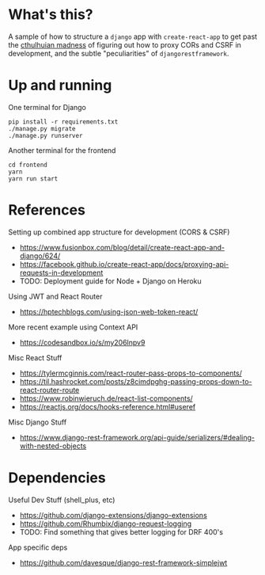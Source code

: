 # What's this?

A sample of how to structure a `django` app with `create-react-app` to get past the [cthulhuian madness](https://stackoverflow.com/a/1732454) of figuring out how to proxy CORs and CSRF in development, and the subtle "peculiarities" of `djangorestframework`.


# Up and running

One terminal for Django
```
pip install -r requirements.txt
./manage.py migrate
./manage.py runserver
```

Another terminal for the frontend
```
cd frontend
yarn
yarn run start
```

# References

Setting up combined app structure for development (CORS & CSRF)
* https://www.fusionbox.com/blog/detail/create-react-app-and-django/624/
* https://facebook.github.io/create-react-app/docs/proxying-api-requests-in-development
* TODO: Deployment guide for Node + Django on Heroku

Using JWT and React Router
* https://hptechblogs.com/using-json-web-token-react/

More recent example using Context API
* https://codesandbox.io/s/my206lnpv9    

Misc React Stuff
* https://tylermcginnis.com/react-router-pass-props-to-components/
* https://til.hashrocket.com/posts/z8cimdpghg-passing-props-down-to-react-router-route
* https://www.robinwieruch.de/react-list-components/
* https://reactjs.org/docs/hooks-reference.html#useref

Misc Django Stuff
* https://www.django-rest-framework.org/api-guide/serializers/#dealing-with-nested-objects

# Dependencies

Useful Dev Stuff (shell_plus, etc)
* https://github.com/django-extensions/django-extensions
* https://github.com/Rhumbix/django-request-logging
* TODO: Find something that gives better logging for DRF 400's

App specific deps
* https://github.com/davesque/django-rest-framework-simplejwt
